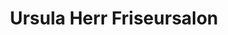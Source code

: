 ---
title: "Ursula Herr Friseursalon"
url: /furtwangen-im-schwarzwald/ursula-herr-friseursalon/
shop: Friseur
---
